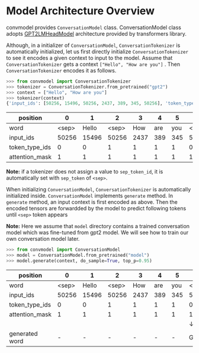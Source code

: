 # Model Architecture Overview

convmodel provides `ConversationModel` class.
ConversationModel class adopts [GPT2LMHeadModel](https://huggingface.co/transformers/model_doc/gpt2.html?highlight=gpt2lmheadmodel#transformers.GPT2LMHeadModel) architecture provided by transformers library.


Although, in a initializer of `ConversationModel`, `ConversationTokenizer` is automatically initialized, let us first directly initialize `ConversationTokenizer` to see it encodes a given context to input to the model.
Assume that `ConversationTokenizer` gets a context `["Hello", "How are you"]` . Then `ConversationTokenizer` encodes it as follows.

```py
>>> from convmodel import ConversationTokenizer
>>> tokenizer = ConversationTokenizer.from_pretrained("gpt2")
>>> context = ["Hello", "How are you"]
>>> tokenizer(context)
{'input_ids': [50256, 15496, 50256, 2437, 389, 345, 50256], 'token_type_ids': [0, 0, 1, 1, 1, 1, 0], 'attention_mask': [1, 1, 1, 1, 1, 1, 1]}
```

| position | 0 | 1 | 2 | 3 | 4 | 5 | 6 |
| --- | --- | --- | --- | --- | --- | --- | --- |
| word | \<sep\> | Hello | \<sep\> | How | are | you | \<sep\> |
| input_ids | 50256 | 15496 | 50256 | 2437 | 389 | 345 | 50256 |
| token_type_ids | 0 | 0 | 1 | 1 | 1 | 1 | 0 |
| attention_mask | 1 | 1 | 1 | 1 | 1 | 1 | 1 |

**Note:** if a tokenizer does not assign a value to `sep_token_id`, it is automatically set with `sep_token` of `<sep>`.

When initializing `ConversationModel`, `ConversationTokenizer` is automatically initialized inside.
`ConversationModel` implements `generate` method. In `generate` method, an input context is first encoded as above.
Then the encoded tensors are forwardded by the model to predict following tokens until `<sep>` token appears

**Note:** Here we assume that `model` directory contains a trained conversation model which was fine-tuned from gpt2 model. We will see how to train our own conversation model later.

```py
>>> from convmodel import ConversationModel
>>> model = ConversationModel.from_pretrained("model")
>>> model.generate(context, do_sample=True, top_p=0.95)
```

| position | 0 | 1 | 2 | 3 | 4 | 5 | 6 | 7 | 8 | 9 |
| --- | --- | --- | --- | --- | --- | --- | --- | --- | --- | --- |
| word | \<sep\> | Hello | \<sep\> | How | are | you | \<sep\> | Good | thank | you |
| input_ids | 50256 | 15496 | 50256 | 2437 | 389 | 345 | 50256 | 10248 | 5875 | 345 |
| token_type_ids | 0 | 0 | 1 | 1 | 1 | 1 | 0 | 0 | 0 | 0 |
| attention_mask | 1 | 1 | 1 | 1 | 1 | 1 | 1 | 1 | 1 | 1 |
| | | | | | | | ↓ | ↓ | ↓ | ↓ |
| generated word | - | - | - | - | - | - | Good | thank | you | \<sep\> |
